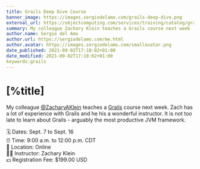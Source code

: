 ```yaml
---
title: Grails Deep Dive Course 
banner_image: https://images.sergiodelamo.com/grails-deep-dive.png
external_url: https://objectcomputing.com/services/training/catalog/grails/grails-deep-dive
summary: My colleague Zachary Klein teaches a Grails course next week
author.name: Sergio del Amo
author.url: https://sergiodelamo.com/me.html
author.avatar: https://images.sergiodelamo.com/smallavatar.png 
date_published: 2021-09-02T17:18:02+01:00
date_modified: 2021-09-02T17:18:02+01:00
keywords:grails
---
```


# [%title]

My colleague [@ZacharyAKlein](https://twitter.com/ZacharyAKlein) teaches a [Grails](https://grails.org) course next week. Zach has a lot of experience with Grails and he his a wonderful instructor. It is not too late to learn about Grails - arguably the most productive JVM framework.

🗓 Dates: Sept. 7 to Sept. 16  
⏰ Time: 9:00 a.m. to 12:00 p.m. CDT  
📍 Location: Online  
🧑‍🏫 Instructor: Zachary Klein  
💵 Registration Fee: $199.00 USD  




